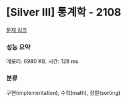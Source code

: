 # [Silver III] 통계학 - 2108 

[문제 링크](https://www.acmicpc.net/problem/2108) 

### 성능 요약

메모리: 6980 KB, 시간: 128 ms

### 분류

구현(implementation), 수학(math), 정렬(sorting)

